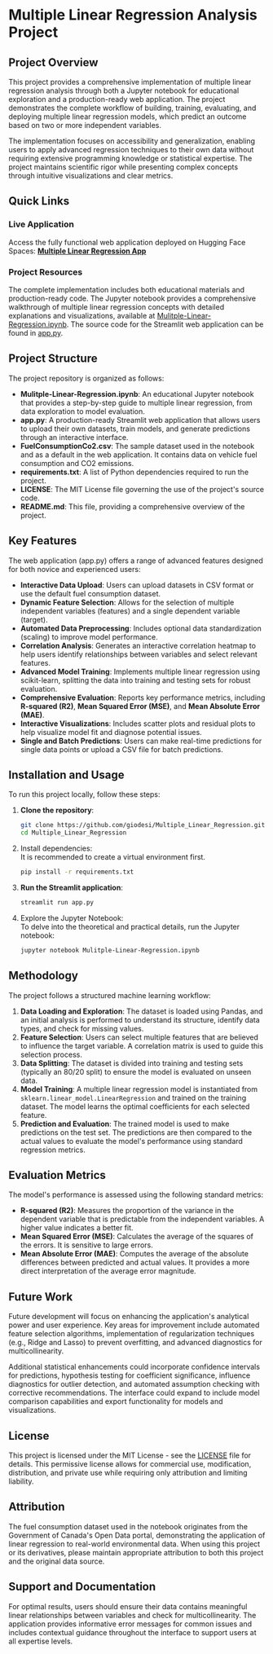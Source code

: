 # **Multiple Linear Regression Analysis Project**

## **Project Overview**

This project provides a comprehensive implementation of multiple linear regression analysis through both a Jupyter notebook for educational exploration and a production-ready web application. The project demonstrates the complete workflow of building, training, evaluating, and deploying multiple linear regression models, which predict an outcome based on two or more independent variables.

The implementation focuses on accessibility and generalization, enabling users to apply advanced regression techniques to their own data without requiring extensive programming knowledge or statistical expertise. The project maintains scientific rigor while presenting complex concepts through intuitive visualizations and clear metrics.

## **Quick Links**

### **Live Application**

Access the fully functional web application deployed on Hugging Face Spaces: [**Multiple Linear Regression App**](https://huggingface.co/spaces/giodesi/Multiple_Linear_Regression)

### **Project Resources**

The complete implementation includes both educational materials and production-ready code. The Jupyter notebook provides a comprehensive walkthrough of multiple linear regression concepts with detailed explanations and visualizations, available at [Mulitple-Linear-Regression.ipynb](https://github.com/giodesi/Multiple-Linear-Regression/blob/main/Mulitple-Linear-Regression.ipynb). The source code for the Streamlit web application can be found in [app.py](https://github.com/giodesi/Multiple-Linear-Regression/blob/main/app.py).

## **Project Structure**

The project repository is organized as follows:

* **Mulitple-Linear-Regression.ipynb**: An educational Jupyter notebook that provides a step-by-step guide to multiple linear regression, from data exploration to model evaluation.  
* **app.py**: A production-ready Streamlit web application that allows users to upload their own datasets, train models, and generate predictions through an interactive interface.  
* **FuelConsumptionCo2.csv**: The sample dataset used in the notebook and as a default in the web application. It contains data on vehicle fuel consumption and CO2 emissions.  
* **requirements.txt**: A list of Python dependencies required to run the project.  
* **LICENSE**: The MIT License file governing the use of the project's source code.  
* **README.md**: This file, providing a comprehensive overview of the project.

## **Key Features**

The web application (app.py) offers a range of advanced features designed for both novice and experienced users:

* **Interactive Data Upload**: Users can upload datasets in CSV format or use the default fuel consumption dataset.  
* **Dynamic Feature Selection**: Allows for the selection of multiple independent variables (features) and a single dependent variable (target).  
* **Automated Data Preprocessing**: Includes optional data standardization (scaling) to improve model performance.  
* **Correlation Analysis**: Generates an interactive correlation heatmap to help users identify relationships between variables and select relevant features.  
* **Advanced Model Training**: Implements multiple linear regression using scikit-learn, splitting the data into training and testing sets for robust evaluation.  
* **Comprehensive Evaluation**: Reports key performance metrics, including **R-squared (**R2**)**, **Mean Squared Error (MSE)**, and **Mean Absolute Error (MAE)**.  
* **Interactive Visualizations**: Includes scatter plots and residual plots to help visualize model fit and diagnose potential issues.  
* **Single and Batch Predictions**: Users can make real-time predictions for single data points or upload a CSV file for batch predictions.

## **Installation and Usage**

To run this project locally, follow these steps:

1. **Clone the repository**:
   ```bash
   git clone https://github.com/giodesi/Multiple_Linear_Regression.git  
   cd Multiple_Linear_Regression
   ```

2. Install dependencies:  
   It is recommended to create a virtual environment first.
   ```bash
   pip install -r requirements.txt
   ```

3. **Run the Streamlit application**:  
   ```bash
   streamlit run app.py
   ```

4. Explore the Jupyter Notebook:  
   To delve into the theoretical and practical details, run the Jupyter notebook:  
   ```bash
   jupyter notebook Mulitple-Linear-Regression.ipynb
   ```

## **Methodology**

The project follows a structured machine learning workflow:

1. **Data Loading and Exploration**: The dataset is loaded using Pandas, and an initial analysis is performed to understand its structure, identify data types, and check for missing values.  
2. **Feature Selection**: Users can select multiple features that are believed to influence the target variable. A correlation matrix is used to guide this selection process.  
3. **Data Splitting**: The dataset is divided into training and testing sets (typically an 80/20 split) to ensure the model is evaluated on unseen data.  
4. **Model Training**: A multiple linear regression model is instantiated from `sklearn.linear_model.LinearRegression` and trained on the training dataset. The model learns the optimal coefficients for each selected feature.  
5. **Prediction and Evaluation**: The trained model is used to make predictions on the test set. The predictions are then compared to the actual values to evaluate the model's performance using standard regression metrics.

## **Evaluation Metrics**

The model's performance is assessed using the following standard metrics:

* **R-squared (**R2**)**: Measures the proportion of the variance in the dependent variable that is predictable from the independent variables. A higher value indicates a better fit.  
* **Mean Squared Error (MSE)**: Calculates the average of the squares of the errors. It is sensitive to large errors.  
* **Mean Absolute Error (MAE)**: Computes the average of the absolute differences between predicted and actual values. It provides a more direct interpretation of the average error magnitude.

## **Future Work**

Future development will focus on enhancing the application's analytical power and user experience. Key areas for improvement include automated feature selection algorithms, implementation of regularization techniques (e.g., Ridge and Lasso) to prevent overfitting, and advanced diagnostics for multicollinearity.

Additional statistical enhancements could incorporate confidence intervals for predictions, hypothesis testing for coefficient significance, influence diagnostics for outlier detection, and automated assumption checking with corrective recommendations. The interface could expand to include model comparison capabilities and export functionality for models and visualizations.

## **License**

This project is licensed under the MIT License - see the [LICENSE](https://github.com/giodesi/Multiple-Linear-Regression/blob/main/LICENSE) file for details. This permissive license allows for commercial use, modification, distribution, and private use while requiring only attribution and limiting liability.

## **Attribution**

The fuel consumption dataset used in the notebook originates from the Government of Canada's Open Data portal, demonstrating the application of linear regression to real-world environmental data. When using this project or its derivatives, please maintain appropriate attribution to both this project and the original data source.

## **Support and Documentation**

For optimal results, users should ensure their data contains meaningful linear relationships between variables and check for multicollinearity. The application provides informative error messages for common issues and includes contextual guidance throughout the interface to support users at all expertise levels.